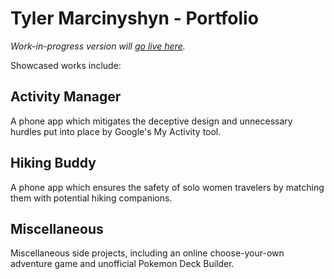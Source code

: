 # Tyler Marcinyshyn - Portfolio

*Work-in-progress version will [go live here](https://tylo-zane.github.io/portfolio2/).*

Showcased works include:

## Activity Manager

A phone app which mitigates the deceptive design and unnecessary hurdles put into place by Google's My Activity tool.

## Hiking Buddy

A phone app which ensures the safety of solo women travelers by matching them with potential hiking companions.

## Miscellaneous

Miscellaneous side projects, including an online choose-your-own adventure game and unofficial Pokemon Deck Builder.